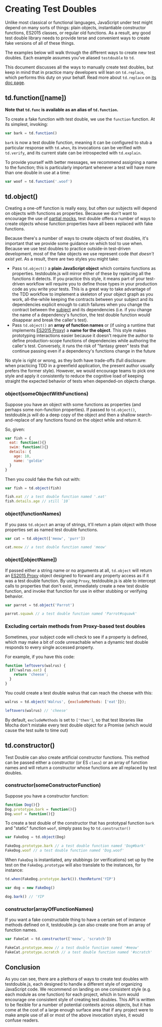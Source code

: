 # Creating Test Doubles

Unlike most classical or functional languages, JavaScript under test might
depend on many sorts of things: plain objects, instantiable constructor
functions, ES2015 classes, or regular old functions. As a result, any good test
double library needs to provide terse and convenient ways to create fake
versions of all of these things.

The examples below will walk through the different ways to create new test
doubles. Each example assumes you've aliased `testdouble` to `td`.

This document discusses all the ways to manually create test doubles, but keep
in mind that in practice many developers will lean on `td.replace`, which
performs this duty on your behalf. Read more about `td.replace` on [its doc
page](7-replacing-dependencies.md).

## td.function([name])

**Note that `td.func` is available as an alias of `td.function`.**

To create a fake function with test double, we use the `function` function. At its simplest, invoking:

``` javascript
var bark = td.function()
```

`bark` is now a test double function, meaning it can be configured to stub a particular response with `td.when`, its invocations can be verified with `td.verify`, and its current state can be introspected with `td.explain`.

To provide yourself with better messages, we recommend assigning a name to the function; this is particularly important whenever a test will have more than one double in use at a time:

``` javascript
var woof = td.function('.woof')
```

## td.object()

Creating a one-off function is really easy, but often our subjects will depend
on objects with functions as properties. Because we don't want to encourage the
use of [partial
mocks](https://github.com/testdouble/contributing-tests/wiki/Partial-Mock),
test double offers a number of ways to create objects whose function properties
have all been replaced with fake functions.

Because there's a number of ways to create objects of test doubles, it's
important that we provide some guidance on which tool to use when. Because we
use test doubles to practice outside-in test-driven development, most of the
fake objects we use represent code *that doesn't exist yet*. As a result, there
are two styles you might take:

* Pass `td.object()` a **plain JavaScript object** which contains functions as
  properties. testdouble.js will mirror either of these by replacing all the
  functions it detects. If you practice this style, it means part of your
  test-driven workflow will require you to define those types in your production
  code as you write your tests. This is a great way to take advantage of the TDD
  workflow to implement a skeleton of your object graph as you work,
  all-the-while keeping the contracts between your subject and its dependencies
  explicit enough to catch failures when you change the contract between the
  [subject](https://github.com/testdouble/contributing-tests/wiki/Subject) and
  its dependencies (i.e. if you change the name of a dependency's function, the
  test double function would disappear and break the caller's test).
* Pass `td.object()` an **array of function names** or (if using a runtime that
  implements [ES2015
  Proxy](https://developer.mozilla.org/en-US/docs/Web/JavaScript/Reference/Global_Objects/Proxy))
  a **name for the object**. This style makes prototyping interactions easier
  because it doesn't require the author to define production-scope functions of
  dependencies while authoring the caller's test. Conversely, it runs the risk
  of "fantasy green" tests that continue passing even if a dependency's
  functions change in the future

No style is right or wrong, as they both have trade-offs (full disclosure: when
practicing TDD in a greenfield application, the present author usually prefers
the former style). However, we would encourage teams to pick one style and apply
it consistently to reduce the cognitive load of keeping straight the expected
behavior of tests when depended-on objects change.

### object(someObjectWithFunctions)

Suppose you have an object with some functions as properties (and perhaps some non-function properties). If passed to `td.object()`, testdouble.js will do a deep copy of the object and then a shallow search-and-replace of any functions found on the object while and return it.

So, given:

``` javascript
var fish = {
  eat: function(){}
  swim: function(){}
  details: {
    age: 10,
    name: 'goldie'
  }
}
```

Then you could fake the fish out with:

``` javascript
var fish = td.object(fish)

fish.eat // a test double function named '.eat'
fish.details.age // still `10`
```

### object(functionNames)

If you pass `td.object` an array of strings, it'll return a plain object with those properties set as named test double functions.

``` javascript
var cat = td.object(['meow', 'purr'])

cat.meow // a test double function named 'meow'
```

### object([objectName])

If passed either a string name or no arguments at all, `td.object` will return an [ES2015 Proxy](https://developer.mozilla.org/en-US/docs/Web/JavaScript/Reference/Global_Objects/Proxy) object designed to forward any property access as if it was a test double function. By using `Proxy`, testdouble.js is able to intercept calls to properties that don't exist, immediately create a new test double function, and invoke that function for use in either stubbing or verifying behavior.

``` javascript
var parrot = td.object('Parrot')

parrot.squawk // a test double function named 'Parrot#squawk'
```

### Excluding certain methods from Proxy-based test doubles

Sometimes, your subject code will check to see if a property is defined, which
may make a bit of code unreachable when a dynamic test double responds to every
single accessed property.

For example, if you have this code:

``` javascript
function leftovers(walrus) {
  if(!walrus.eat) {
    return 'cheese';
  }
}
```

You could create a test double walrus that can reach the cheese with this:

``` javascript
walrus = td.object('Walrus', {excludeMethods: ['eat']});

leftovers(walrus) // 'cheese'
```

By default, `excludeMethods` is set to `['then']`, so that test libraries like
Mocha don't mistake every test double object for a Promise (which would cause the
test suite to time out)


## td.constructor()

Test Double can also create artificial constructor functions. This method can be
passed either a constructor (or ES `class`) or an array of function names and
will return a constructor whose functions are all replaced by test doubles.

### constructor(someConstructorFunction)

Suppose you have a constructor function:

``` javascript
function Dog(){}
Dog.prototype.bark = function(){}
Dog.woof = function(){}
```

To create a test double of the constructor that has prototypal function `bark`
and "static" function `woof`, simply pass `Dog` to `td.constructor()`

``` javascript
var FakeDog = td.object(Dog)

FakeDog.prototype.bark // a test double function named 'Dog#bark'
FakeDog.woof // a test double function named 'Dog.woof'
```

When `FakeDog` is instantiated, any stubbings (or verifications) set up by the
test on the `FakeDog.prototype` will also translate to the instances, for
instance:

```javascript
td.when(FakeDog.prototype.bark()).thenReturn('YIP')

var dog = new FakeDog()

dog.bark() // 'YIP
```

### constructor(arrayOfFunctionNames)

If you want a fake constructable thing to have a certain set of instance methods
defined on it, testdouble.js can also create one from an array of function
names.

```javascript
var FakeCat = td.constructor(['meow', 'scratch'])

FakeCat.prototype.meow // a test double function named '#meow'
FakeCat.prototype.scratch // a test double function named '#scratch'
```

## Conclusion

As you can see, there are a plethora of ways to create test doubles with testdouble.js, each designed to handle a different style of organizing JavaScript code. We recommend on landing on one consistent style (e.g. each module as one function) for each project, which in turn would encourage one consistent style of creating test doubles. This API is written to be flexible for a number of potential contexts across objects, but it has come at the cost of a large enough surface area that if any project were to make ample use of all or most of the above invocation styles, it would confuse readers.
